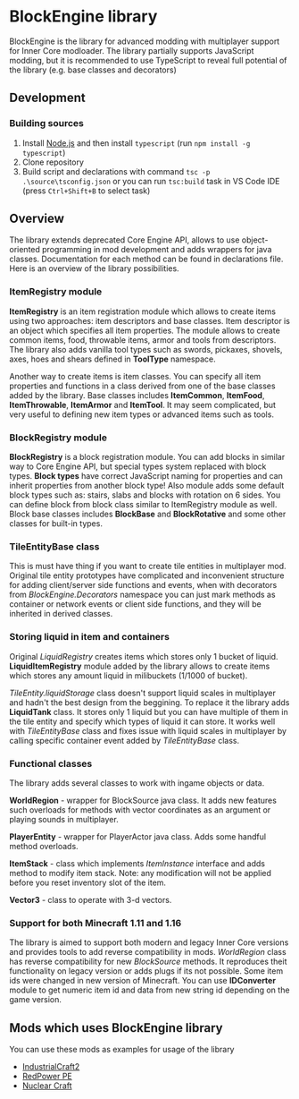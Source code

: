 # BlockEngine library
BlockEngine is the library for advanced modding with multiplayer support for Inner Core modloader. 
The library partially supports JavaScript modding, but it is recommended to use TypeScript to reveal full potential of the library (e.g. base classes and decorators)

## Development
### Building sources
1. Install [Node.js](https://nodejs.org/en/) and then install `typescript` (run `npm install -g typescript`)
2. Clone repository
3. Build script and declarations with command `tsc -p .\source\tsconfig.json` or you can run `tsc:build` task in VS Code IDE
(press `Ctrl+Shift+B` to select task)

## Overview
The library extends deprecated Core Engine API, allows to use object-oriented programming in mod development and adds wrappers for java classes.
Documentation for each method can be found in declarations file. Here is an overview of the library possibilities.

### ItemRegistry module
**ItemRegistry** is an item registration module which allows to create items using two approaches: item descriptors and base classes.
Item descriptor is an object which specifies all item properties. The module allows to create common items, food, throwable items, armor and tools from descriptors.
The library also adds vanilla tool types such as swords, pickaxes, shovels, axes, hoes and shears defined in **ToolType** namespace.

Another way to create items is item classes. You can specify all item properties and functions in a class derived from one of the base classes added by the library.
Base classes includes **ItemCommon**, **ItemFood**, **ItemThrowable**, **ItemArmor** and **ItemTool**. It may seem complicated, but very useful to defining new item types or advanced items such as tools.

### BlockRegistry module
**BlockRegistry** is a block registration module. You can add blocks in similar way to Core Engine API, but special types system replaced with block types.
**Block types** have correct JavaScript naming for properties and can inherit properties from another block type! Also module adds some default block types such as: stairs, slabs and blocks with rotation on 6 sides. You can define block from block class similar to ItemRegistry module as well. Block base classes includes **BlockBase** and **BlockRotative** and some other classes for built-in types.

### TileEntityBase class
This is must have thing if you want to create tile entities in multiplayer mod. Original tile entity prototypes have complicated and inconvenient structure for adding client/server side functions and events, when with decorators from *BlockEngine.Decorators* namespace you can just mark methods as container or network events or client side functions, and they will be inherited in derived classes.

### Storing liquid in item and containers
Original *LiquidRegistry* creates items which stores only 1 bucket of liquid. **LiquidItemRegistry** module added by the library allows to create items which stores any amount liquid in milibuckets (1/1000 of bucket).

*TileEntity.liquidStorage* class doesn't support liquid scales in multiplayer and hadn't the best design from the beggining.
To replace it the library adds **LiquidTank** class. It stores only 1 liquid but you can have multiple of them in the tile entity and specify which types of liquid it can store. It works well with *TileEntityBase* class and fixes issue with liquid scales in multiplayer by calling specific container event added by *TileEntityBase* class.

### Functional classes
The library adds several classes to work with ingame objects or data.

**WorldRegion** - wrapper for BlockSource java class. It adds new features such overloads for methods with vector coordinates as an argument or playing sounds in multiplayer.

**PlayerEntity** - wrapper for PlayerActor java class. Adds some handful method overloads.

**ItemStack** - class which implements *ItemInstance* interface and adds method to modify item stack. Note: any modification will not be applied before you reset inventory slot of the item.

**Vector3** - class to operate with 3-d vectors.

### Support for both Minecraft 1.11 and 1.16
The library is aimed to support both modern and legacy Inner Core versions and provides tools to add reverse compatibility in mods.
*WorldRegion* class has reverse compatibility for new *BlockSource* methods. It reproduces theit functionality on legacy version or adds plugs if its not possible.
Some item ids were changed in new version of Minecraft. You can use **IDConverter** module to get numeric item id and data from new string id depending on the game version.

## Mods which uses BlockEngine library
You can use these mods as examples for usage of the library

- [IndustrialCraft2](https://github.com/MineExplorer/IndustrialCraft_2)
- [RedPower PE](https://github.com/MineExplorer/RedPowerPE)
- [Nuclear Craft](https://icmods.mineprogramming.org/mod?id=832)
